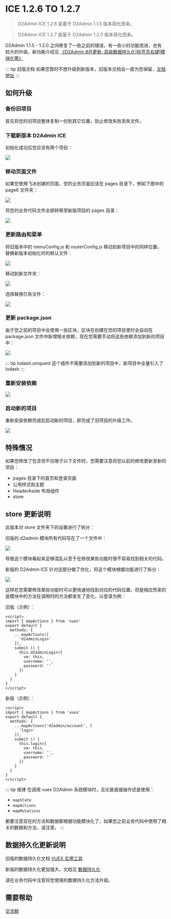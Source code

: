 # ICE 1.2.6 TO 1.2.7

> D2Admin ICE 1.2.6 是基于 D2Admin 1.1.5 版本简化而来。

> D2Admin ICE 1.2.7 是基于 D2Admin 1.2.0 版本简化而来。

D2Admin 1.1.5 - 1.2.0 之间修复了一些之前的错误，有一些小的功能改进，也有较大的升级。新功能介绍见 [《D2Admin 8月更新: 高级数据持久化|标签页右键|模块化等》](https://juejin.im/post/5b7d9640f265da436631a5a7)

::: tip 旧版文档
如果您暂时不想升级到新版本，旧版本文档会一直为您保留，[文档地址](http://app.d3collection.cn/d2-admin-doc/1.1.11/zh/)
:::

## 如何升级

### 备份旧项目

首先将您的旧项目整体复制一份到其它位置，防止修改失败丢失文件。

### 下载新版本 D2Admin ICE

初始化成功后您应该有两个项目：

![](http://qiniu.fairyever.com/20180826155154.png?imageMogr2/auto-orient/thumbnail/1480x/blur/1x0/quality/100|imageslim)

### 移动页面文件

如果您使用飞冰创建的页面，您的业务页面应该在 pages 目录下，例如下图中的 page6 文件夹：

![](http://qiniu.fairyever.com/20180826155652.png?imageMogr2/auto-orient/thumbnail/1480x/blur/1x0/quality/100|imageslim)

将您的业务代码文件全部转移至新版项目的 pages 目录：

![](http://qiniu.fairyever.com/20180826160031.png?imageMogr2/auto-orient/thumbnail/1480x/blur/1x0/quality/100|imageslim)

### 更新路由和菜单

将旧版本中的 menuConfig.js 和 routerConfig.js 移动到新项目中的同样位置，替换新版本初始化时的默认文件：

![](http://qiniu.fairyever.com/20180826160219.png?imageMogr2/auto-orient/thumbnail/1480x/blur/1x0/quality/100|imageslim)

移动到新文件夹：

![](http://qiniu.fairyever.com/20180826160642.png?imageMogr2/auto-orient/thumbnail/1480x/blur/1x0/quality/100|imageslim)

选择替换已有文件：

![](http://qiniu.fairyever.com/20180826160659.png?imageMogr2/auto-orient/thumbnail/1480x/blur/1x0/quality/100|imageslim)

### 更新 package.json

由于您之前的项目中会使用一些区块，区块在创建在您的项目里时会自动在 package.json 文件中新增相关依赖，现在您需要手动将这些依赖添加到新的项目中：

![](http://qiniu.fairyever.com/20180826161511.png?imageMogr2/auto-orient/thumbnail/1480x/blur/1x0/quality/100|imageslim)

::: tip
lodash.uniqueid 这个插件不需要添加到新的项目中，新项目中全量引入了 lodash
:::

### 重新安装依赖

![](http://qiniu.fairyever.com/20180826160847.png?imageMogr2/auto-orient/thumbnail/1480x/blur/1x0/quality/100|imageslim)

### 启动新的项目

重新安装依赖完成后启动新的项目，即完成了旧项目的升级工作。

![](http://qiniu.fairyever.com/20180826162202.png?imageMogr2/auto-orient/thumbnail/1480x/blur/1x0/quality/100|imageslim)

## 特殊情况

如果您修改了包含但不仅限于以下文件时，您需要注意将您以前的修改更新至新的项目：

* pages 目录下的首页和登录页面
* 公用样式和主题
* HeaderAside 布局组件
* store

## store 更新说明

此版本对 store 文件夹下的设置进行了拆分：

旧版的 d2admin 模块所有代码写在了一个文件中：

![](http://qiniu.fairyever.com/20180826162820.png?imageMogr2/auto-orient/thumbnail/1480x/blur/1x0/quality/100|imageslim)

导致这个模块看起来足够混乱以至于在修改某些功能时很不容易找到相关的代码。

新版的 D2Admin ICE 针对这部分做了优化，将这个模块根据功能进行了拆分：

![](http://qiniu.fairyever.com/20180826163056.png?imageMogr2/auto-orient/thumbnail/1480x/blur/1x0/quality/100|imageslim)

这样在您需要修改某些功能时可以更快速地找到对应的代码位置。但是相应而来的是模块中的方法在调用时的方法都发生了变化，以登录为例：

旧版（示例）：

``` vue {5-14}
<script>
import { mapActions } from 'vuex'
export default {
  methods: {
    ...mapActions([
      'd2adminLogin'
    ]),
    submit () {
      this.d2adminLogin({
        vm: this,
        username: '',
        password: ''
      })
    }
  }
}
</script>
```

新版（示例）：

``` vue {5-14}
<script>
import { mapActions } from 'vuex'
export default {
  methods: {
    ...mapActions('d2admin/account', [
      'login'
    ]),
    submit () {
      this.login({
        vm: this,
        username: '',
        password: ''
      })
    }
  }
}
</script>
```

::: tip 规律
在调用 vuex D2Admin 系统模块时，无论是直接操作还是使用：

* `mapState`
* `mapActions`
* `mapMutations`

都要注意现在的方法和数据都根据功能模块化了，如果您之前业务代码中使用了相关的数据和方法，请注意。
:::

## 数据持久化更新说明

旧版的数据持久化文档 [VUEX 实用工具](http://app.d3collection.cn/d2-admin-doc/1.1.11/zh/plugins/vuex.html)

新版的数据持久化更加强大，文档见 [数据持久化](http://app.d3collection.cn/d2-admin-doc/lastest/zh/sys-db/)

请在业务代码中注意将您使用的数据持久化方法升级。

## 需要帮助

[交流群](/zh/communication-group-chat/)